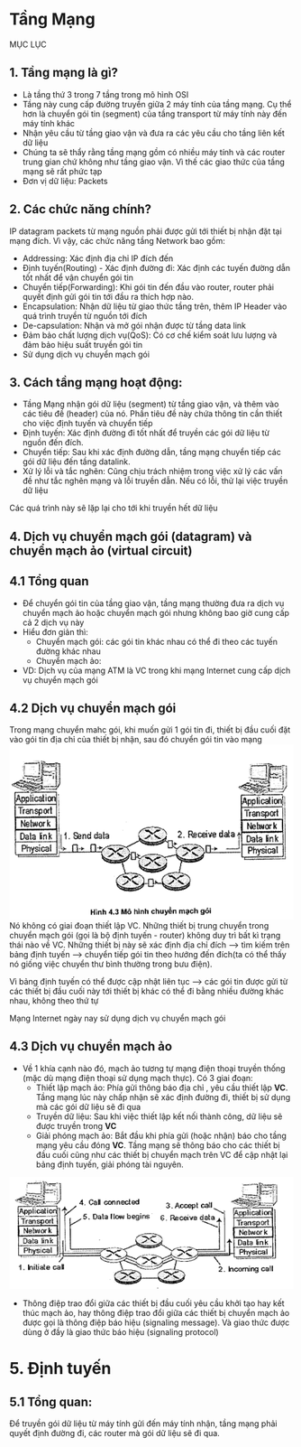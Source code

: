 # Tầng Mạng
MỤC LỤC

## 1. Tầng mạng là gì?
- Là tầng thứ 3 trong 7 tầng trong mô hình OSI
- Tầng này cung cấp đường truyền giữa 2 máy tính của tầng mạng. Cụ thể hơn là chuyển gói tin (segment) của tầng transport từ máy tính này đến máy tính khác
- Nhận yêu cầu từ tầng giao vận và đưa ra các yêu cầu cho tầng liên kết dữ liệu
- Chúng ta sẽ thẩy rằng tầng mạng gồm có nhiều máy tính và các router trung gian chứ không như tầng giao vận. Vì thế các giao thức của tầng mạng sẽ rất phức tạp
- Đơn vị dữ liệu: Packets
## 2. Các chức năng chính?
IP datagram packets từ mạng nguồn phải được gửi tới thiết bị nhận đặt tại mạng đích. Vì vậy, các chức năng tầng Network bao gồm:
+ Addressing: Xác định địa chỉ IP đích đến
+ Định tuyến(Routing) - Xác định đường đi: Xác định các tuyến đường dẫn tốt nhất để vận chuyển gói tin
+ Chuyển tiếp(Forwarding): Khi gói tin đến đầu vào router, router phải quyết định gửi gói tin tới đầu ra thích hợp nào. 
+ Encapsulation: Nhận dữ liệu từ giao thức tầng trên, thêm IP Header vào quá trình truyền từ nguồn tới đích
+ De-capsulation: Nhận và mở gói nhận được từ tầng data link
+ Đảm bảo chất lượng dịch vụ(QoS): Có cơ chế kiểm soát lưu lượng và đảm bảo hiệu suất truyền gói tin
+ Sử dụng dịch vụ chuyển mạch gói
## 3. Cách tầng mạng hoạt động:
- Tầng Mạng nhận gói dữ liệu (segment) từ tầng giao vận, và thêm vào các tiêu đề (header) của nó. Phần tiêu đề này chứa thông tin cần thiết cho việc định tuyến và chuyển tiếp
- Định tuyến: Xác định đường đi tốt nhất để truyền các gói dữ liệu từ nguồn đến đích.
- Chuyển tiếp: Sau khi xác định đường dẫn, tầng mạng chuyển tiếp các gói dữ liệu đến tầng datalink. 
- Xử lý lỗi và tắc nghẽn: Cũng chịu trách nhiệm trong việc xử lý các vấn đề như tắc nghẽn mạng và lỗi truyền dẫn. Nếu có lỗi, thử lại việc truyền dữ liệu

Các quá trình này sẽ lặp lại cho tới khi truyền hết dữ liệu 

## 4. Dịch vụ chuyển mạch gói (datagram) và chuyển mạch ảo (virtual circuit)
## 4.1 Tổng quan
- Để chuyển gói tin của tầng giao vận, tầng mạng thường đưa ra dịch vụ chuyển mạch ảo hoặc chuyển mạch gói nhưng không bao giờ cung cấp cả 2 dịch vụ này
- Hiểu đơn giản thì:
    + Chuyển mạch gói: các gói tin khác nhau có thể đi theo các tuyến đường khác nhau
    + Chuyển mạch ảo: 
- VD: Dịch vụ của mạng ATM là VC trong khi mạng Internet cung cấp dịch vụ chuyển mạch gói 
## 4.2 Dịch vụ chuyển mạch gói
Trong mạng chuyển mahc gói, khi muốn gửi 1 gói tin đi, thiết bị đầu cuối đặt vào gói tin địa chỉ của thiết bị nhận, sau đó chuyển gói tin vào mạng
![Alt text](/Anh/image17.png)
Nó không có giai đoạn thiết lập VC. Những thiết bị trung chuyển trong chuyển mạch gói (gọi là bộ định tuyến - router) không duy trì bất kì trạng thái nào về VC. Những thiết bị này sẽ xác định địa chỉ đích --> tìm kiếm trên bảng định tuyến --> chuyển tiếp gói tin theo hướng đến đích(ta có thể thấy nó giống việc chuyển thư bình thường trong bưu điện).

Vì bảng định tuyến có thể được cập nhật liên tục --> các gói tin được gửi từ các thiết bị đầu cuối này tới thiết bị khác có thể đi bằng nhiều đường khác nhau, không theo thứ tự

Mạng Internet ngày nay sử dụng dịch vụ chuyển mạch gói
## 4.3 Dịch vụ chuyển mạch ảo
- Về 1 khía cạnh nào đó, mạch ảo tương tự mạng điện thoại truyền thống (mặc dù mạng điện thoại sử dụng mạch thực). Có 3 giai đoạn:
    + Thiết lập mạch ảo: Phía gửi thông báo địa chỉ , yêu cầu thiết lập **VC**. Tầng mạng lúc này chấp nhận sẽ xác định đường đi, thiết bị sử dụng mà các gói dữ liệu sẽ đi qua 
    + Truyền dữ liệu: Sau khi việc thiết lập kết nối thành công, dữ liệu sẽ được truyền trong **VC**
    + Giải phóng mạch ảo: Bắt đầu khi phía gửi (hoặc nhận)  báo cho tầng mạng yêu cầu đóng **VC**. Tầng mạng sẽ thông báo cho các thiết bị đầu cuối cũng như các thiết bị chuyển mạch trên VC để cập nhật lại bảng định tuyến, giải phóng tài nguyên.
    
![Alt text](/Anh/image16.png)

- Thông điệp trao đổi giữa các thiết bị đầu cuối yêu cầu khởi tạo hay kết thúc mạch ảo, hay thông điệp trao đổi giữa các thiết bị chuyển mạch ảo được gọi là thông điệp báo hiệu (signaling message). Và giao thức được dùng ở đầy là giao thức báo hiệu (signaling protocol)

# 5. Định tuyến
## 5.1 Tổng quan:
Để truyền gói dữ liệu từ máy tính gửi đến máy tính nhận, tầng mạng phải quyết định đường đi, các router mà gói dữ liệu sẽ đi qua. 



